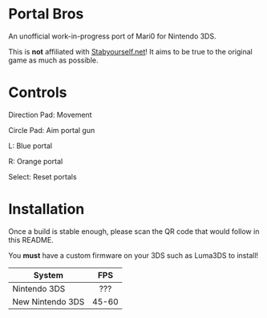 # Portal Bros
An unofficial work-in-progress port of Mari0 for Nintendo 3DS.

This is **not** affiliated with [Stabyourself.net](http://stabyourself.net)! It aims to be true to the original game as much as possible.

# Controls
Direction Pad: Movement

Circle Pad: Aim portal gun

L: Blue portal

R: Orange portal

Select: Reset portals

# Installation
Once a build is stable enough, please scan the QR code that would follow in this README.

You **must** have a custom firmware on your 3DS such as Luma3DS to install!

| System        | FPS           |
| ------------- |:-------------:|
| Nintendo 3DS  | ??? |
| New Nintendo 3DS  | 45-60  |

